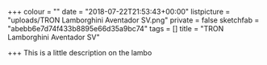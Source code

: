 +++
colour = ""
date = "2018-07-22T21:53:43+00:00"
listpicture = "uploads/TRON Lamborghini Aventador SV.png"
private = false
sketchfab = "abebb6e7d74f433b8895e66d35a9bc74"
tags = []
title = "TRON Lamborghini Aventador SV"

+++
This is a little description on the lambo